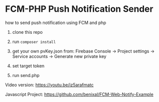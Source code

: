 # FCM-PHP Push Notification Sender

how to send push notification using FCM and php

1. clone this repo
2. run `composer install`
3. get your own pvKey.json from: Firebase Console -> Project settings -> Service accounts -> Generate new private key 
 
4. set target token

5. run send.php



Video version: [https://youtu.be/iz5arafmatc ](https://youtu.be/iz5arafmatc)

Javascript Project: [https://github.com/benixal/FCM-Web-Notify-Example ](https://github.com/benixal/FCM-Web-Notify-Example)
